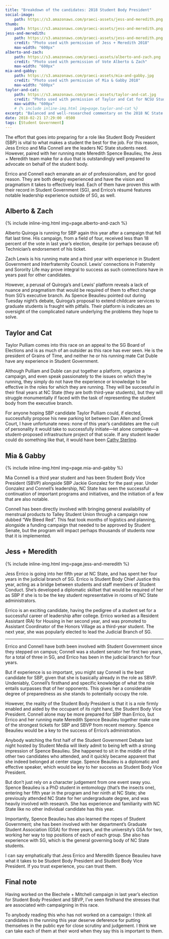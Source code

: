 ```yaml
---
title: "Breakdown of the candidates: 2018 Student Body President"
social-image:
    path: https://s3.amazonaws.com/praeci-assets/jess-and-meredith.png
thumb:
    path: https://s3.amazonaws.com/praeci-assets/jess-and-meredith.png
jess-and-meredith:
    path: https://s3.amazonaws.com/praeci-assets/jess-and-meredith.png
    credit: "Photo used with permission of Jess + Meredith 2018"
    max-width: "600px"
alberto-and-zach:
    path: https://s3.amazonaws.com/praeci-assets/alberto-and-zach.png
    credit: "Photo used with permission of Vote Alberto & Zach"
    max-width: "600px"
mia-and-gabby:
    path: https://s3.amazonaws.com/praeci-assets/mia-and-gabby.jpg
    credit: "Photo used with permission of Mia & Gabby 2018"
    max-width: "600px"
taylor-and-cat:
    path: https://s3.amazonaws.com/praeci-assets/taylor-and-cat.jpg
    credit: "Photo used with permission of Taylor and Cat for NCSU Student Body President and VP"
    max-width: "600px"
    # {% include inline-img.html img=page.taylor-and-cat %}
excerpt: "Balanced and well-researched commentary on the 2018 NC State Student Body President campaigns"
date: 2018-02-21 17:29:00 -0500
tags: [Student Government]
---
```


The effort that goes into preparing for a role like Student Body President (SBP) is vital to what makes a student the best for the job. For this reason, Jess Errico and Mia Connell are the leaders NC State students need. However, paired with her running mate Meredith Spence Beaulieu, the Jess + Meredith team make for a duo that is outstandingly well prepared to advocate on behalf of the student body.

Errico and Connell each emanate an air of professionalism, and for good reason. They are both deeply experienced and have the vision and pragmatism it takes to effectively lead. Each of them have proven this with their record in Student Government (SG), and Errico’s résumé features notable leadership experience outside of SG, as well.

## Alberto & Zach

{% include inline-img.html img=page.alberto-and-zach %}

Alberto Quiroga is running for SBP again this year after a campaign that fell flat last time. His campaign, from a field of four, received less than 18 percent of the vote in last year’s election, despite (or perhaps because of) Technician’s endorsement of his ticket.

Zach Lewis is his running mate and a third year with experience in Student Government and Interfraternity Council. Lewis’ connections in Fraternity and Sorority Life may prove integral to success as such connections have in years past for other candidates.

However, a perusal of Quiroga’s and Lewis’ platform reveals a lack of nuance and pragmatism that would be required of them to effect change from SG’s executive branch. As Spence Beaulieu pointed out during Tuesday night’s debate, Quiroga’s proposal to extend childcare services to graduate students is fraught with pitfalls. Their platform is indicates an oversight of the complicated nature underlying the problems they hope to solve.

## Taylor and Cat

Taylor Pulliam comes into this race on an appeal to the SG Board of Elections and is as much of an outsider as this race has ever seen. He is the president of Grains of Time, and neither he or his running mate Cat Duble have any experience in Student Government.

Although Pulliam and Duble can put together a platform, organize a campaign, and even speak passionately to the issues on which they’re running, they simply do not have the experience or knowledge to be effective in the roles for which they are running. They will be successful in their final years at NC State (they are both third-year students), but they will struggle monumentally if faced with the task of representing the student body from the executive branch.

For anyone hoping SBP candidate Taylor Pulliam could, if elected, successfully propose his new parking lot between Dan Allen and Greek Court, I have unfortunate news: none of this year’s candidates are the cult of personality it would take to successfully initiate—let alone complete—a student-proposed infrastructure project of that scale. If any student leader could do something like that, it would have been [Cathy Sterling](https://soh.omeka.chass.ncsu.edu/exhibits/show/1970-cathysterling).

## Mia & Gabby

{% include inline-img.html img=page.mia-and-gabby %}

Mia Connell is a third year student and has been Student Body Vice President (SBVP) alongside SBP Jackie Gonzalez for the past year. Under Gonzalez and Connell’s leadership, NC State has seen the successful continuation of important programs and initiatives, and the initiation of a few that are also notable.

Connell has been directly involved with bringing general availability of menstrual products to Talley Student Union through a campaign now dubbed “We Bleed Red”. This feat took months of logistics and planning, alongside a funding campaign that needed to be approved by Student Senate, but the program will impact perhaps thousands of students now that it is implemented.

## Jess + Meredith

{% include inline-img.html img=page.jess-and-meredith %}

Jess Errico is going into her fifth year at NC State, and has spent her four years in the judicial branch of SG. Errico is Student Body Chief Justice this year, acting as a bridge between students and staff members of Student Conduct. She’s developed a diplomatic skillset that would be required of her as SBP if she is to be the key student representative in rooms of NC State administrators.

Errico is an exciting candidate, having the pedigree of a student set for a successful career of leadership after college. Errico worked as a Resident Assistant (RA) for Housing in her second year, and was promoted to Assistant Coordinator of the Honors Village as a third-year student. The next year, she was popularly elected to lead the Judicial Branch of SG.

* * *

Errico and Connell have both been involved with Student Government since they stepped on campus; Connell was a student senator her first two years, for a total of three in SG, and Errico has been in the judicial branch for four years.

But if experience is so important, you might say Connell is the best candidate for SBP, given that she is basically already in the role as SBVP. Undeniably, Connell’s firsthand and specific knowledge of what the role entails surpasses that of her opponents. This gives her a considerable degree of preparedness as she stands to potentially occupy the role.

However, the reality of the Student Body President is that it is a role firmly enabled and aided by the occupant of its right hand, the Student Body Vice President. Connell alone may be more prepared for SBP than Errico, but Errico and her running mate Meredith Spence Beaulieu together make one of the strongest tickets for SBP and SBVP from recent memory. Spence Beaulieu would be a key to the success of Errico’s administration.

Anybody watching the first half of the Student Government Debate last night hosted by Student Media will likely admit to being left with a strong impression of Spence Beaulieu. She happened to sit in the middle of the other two candidates who attended, and it quickly became apparent that she indeed belonged at center stage. Spence Beaulieu is a diplomatic and effective speaker, which would be key to her success as Student Body Vice President. 

But don’t just rely on a character judgement from one event sway you. Spence Beaulieu is a PhD student in entomology (that’s the insects one), entering her fifth year in the program and her ninth at NC State; she previously attended NC State for her undergraduate degree, and was heavily involved with research. She has experience and familiarity with NC State like no other individual candidate has this year.

Importantly, Spence Beaulieu has also learned the ropes of Student Government; she has been involved with her department’s Graduate Student Association (GSA) for three years, and the university’s GSA for two, working her way to top positions of each of each group. She also has experience with SG, which is the general governing body of NC State students.

I can say emphatically that Jess Errico and Meredith Spence Beaulieu have what it takes to be Student Body President and Student Body Vice President. If you trust experience, you can trust them.

## Final note

Having worked on the Biechele + Mitchell campaign in last year’s election for Student Body President and SBVP, I’ve seen firsthand the stresses that are associated with campaigning in this race.

To anybody reading this who has not worked on a campaign: I think all candidates in the running this year deserve deference for putting themselves in the public eye for close scrutiny and judgement. I think we can take each of them at their word when they say this is important to them.